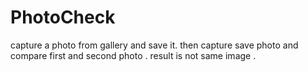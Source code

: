 # PhotoCheck
capture a photo from gallery and save it. then capture save photo and compare first and second photo . result is not same image .
